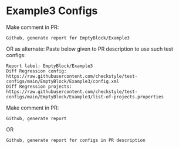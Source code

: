 # Example3 Configs
Make comment in PR:
```
Github, generate report for EmptyBlock/Example3
```
OR as alternate:
Paste below given to PR description to use such test configs:
```
Report label: EmptyBlock/Example3
Diff Regression config: https://raw.githubusercontent.com/checkstyle/test-configs/main/EmptyBlock/Example3/config.xml
Diff Regression projects: https://raw.githubusercontent.com/checkstyle/test-configs/main/EmptyBlock/Example3/list-of-projects.properties
```
Make comment in PR:
```
Github, generate report
```
OR
```
Github, generate report for configs in PR description
```
